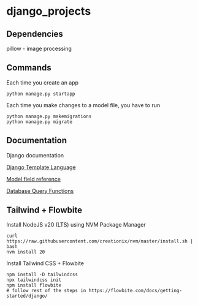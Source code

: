 # django_projects

## Dependencies

pillow - image processing


## Commands

Each time you create an app

    python manage.py startapp

Each time you make changes to a model file, you have to run

    python manage.py makemigrations
    python manage.py migrate

## Documentation

Django documentation

[Django Template Language](https://docs.djangoproject.com/en/5.0/ref/templates/language/)

[Model field reference](https://docs.djangoproject.com/en/5.0/ref/models/fields/)

[Database Query Functions](https://docs.djangoproject.com/en/5.0/topics/db/queries/)


## Tailwind + Flowbite

Install NodeJS v20 (LTS) using NVM Package Manager

```
curl https://raw.githubusercontent.com/creationix/nvm/master/install.sh | bash
nvm install 20
```

Install Tailwind CSS + Flowbite 

```
npm install -D tailwindcss
npx tailwindcss init
npm install flowbite
# follow rest of the steps in https://flowbite.com/docs/getting-started/django/
```